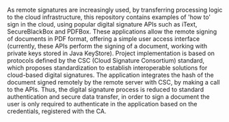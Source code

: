 As remote signatures are increasingly used, by transferring processing logic to the cloud infrastructure, this repository contains examples of 'how to' sign in the cloud, using popular digital signature APIs such as iText, SecureBlackBox and PDFBox. These applications allow the remote signing of documents in PDF format, offering a simple user access interface (currently, these APIs perform the signing of a document, working with private keys stored in Java KeyStore). Project implementation is based on protocols defined by the CSC (Cloud Signature Consortium) standard, which proposes standardization to establish interoperable solutions for cloud-based digital signatures. The application integrates the hash of the document signed remotely by the remote server with CSC, by making a call to the APIs. Thus, the digital signature process is reduced to standard authentication and secure data transfer, in order to sign a document the user is only required to authenticate in the application based on the credentials, registered with the CA.

